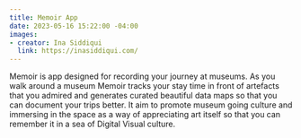 ```yaml
---
title: Memoir App
date: 2023-05-16 15:22:00 -04:00
images:
- creator: Ina Siddiqui
  link: https://inasiddiqui.com/
---
```


Memoir is app designed for recording your journey at museums.
As you walk around a museum Memoir tracks your stay time in front of artefacts that you admired and generates curated beautiful data maps so that you can document your trips better. It aim to promote museum going culture and immersing in the space as a way of appreciating art itself so that you can remember it in a sea of Digital Visual culture.